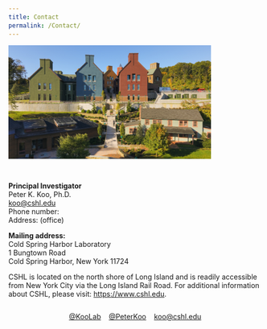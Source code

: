 ```yaml
---
title: Contact
permalink: /Contact/
---
```


<div class="col6 center">
	<img class='img-responsive center-block' src="/images/contacts/cshl4.jpg" width="80%" height="80%"/>
 <span style="display: block; margin-bottom: 1em"></span>
      <span style="display: block; margin-bottom: 3em"></span>
</div>

<b>Principal Investigator</b><br>
Peter K. Koo, Ph.D.<br>
koo@cshl.edu<br>
Phone number: <br>
Address: (office)<br>

<b>Mailing address:</b><br>
Cold Spring Harbor Laboratory<br>
1 Bungtown Road <br>
Cold Spring Harbor, New York 11724<br>

CSHL is located on the north shore of Long Island and is readily accessible from New York City via the Long Island Rail Road. For additional information about CSHL, please visit: https://www.cshl.edu.


<p align="center"> 
<span style="display: block; margin-bottom: 2em"></span>
<a href="https://github.com/koo-lab"><i class="fa fa-github"></i> @KooLab</a>&nbsp;&nbsp;&nbsp;
<a href="https://twitter.com/pkoo562"><i class="fa fa-twitter"></i> @PeterKoo</a>&nbsp;&nbsp;&nbsp;
<a href="mailto:koo@cshl.edu"><i class="fa fa-envelope-o"></i> koo@cshl.edu</a>
</p>

<br>
<br>



